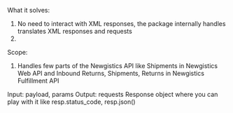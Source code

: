 What it solves:
1. No need to interact with XML responses, the package internally handles translates XML responses and requests
2. 

Scope:
1. Handles few parts of the Newgistics API like
 Shipments in Newgistics Web API and Inbound Returns, Shipments, Returns 
 in Newgistics Fulfillment API

Input: payload, params
Output: requests Response object where you can play with it like resp.status_code, resp.json()
